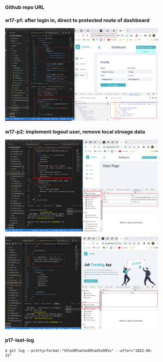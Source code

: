 ### Github repo URL

### w17-p1: after login in, direct to protected route of dashboard

![](w17-p1.png)

### w17-p2: implement logout user, remove local stroage data

![](w17-p2-1.png)

![](w17-p2-2.png)

### p17-last-log

```
$ git log --pretty=format:"%h%x09%an%x09%ad%x09%s" --after="2022-06-15"


```
